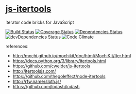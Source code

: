 [js-itertools](http://aureooms.github.io/js-itertools)
==

iterator code bricks for JavaScript

[![Build Status](https://travis-ci.org/aureooms/js-itertools.svg)](https://travis-ci.org/aureooms/js-itertools)
[![Coverage Status](https://coveralls.io/repos/aureooms/js-itertools/badge.png)](https://coveralls.io/r/aureooms/js-itertools)
[![Dependencies Status](https://david-dm.org/aureooms/js-itertools.png)](https://david-dm.org/aureooms/js-itertools#info=dependencies)
[![devDependencies Status](https://david-dm.org/aureooms/js-itertools/dev-status.png)](https://david-dm.org/aureooms/js-itertools#info=devDependencies)
[![Code Climate](https://codeclimate.com/github/aureooms/js-itertools.png)](https://codeclimate.com/github/aureooms/js-itertools)

references:

  - http://mochi.github.io/mochikit/doc/html/MochiKit/Iter.html
  - https://docs.python.org/3/library/itertools.html
  - https://github.com/cweider/js-itertools
  - http://itertoolsjs.com/
  - https://github.com/thegoleffect/node-itertools
  - http://rfw.name/sloth.js/
  - https://github.com/lodash/lodash
